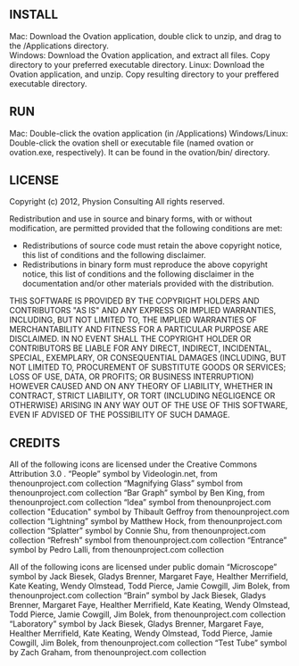 INSTALL
-------

Mac: Download the Ovation application, double click to unzip, and drag to the /Applications directory.  
Windows: Download the Ovation application, and extract all files. Copy directory to your preferred executable directory.
Linux: Download the Ovation application, and unzip. Copy resulting directory to your preffered executable directory.

RUN
---

Mac: Double-click the ovation application (in /Applications)
Windows/Linux: Double-click the ovation shell or executable file (named ovation or ovation.exe, respectively). It can be found in the ovation/bin/ directory. 

LICENSE
-------

Copyright (c) 2012, Physion Consulting
All rights reserved.

Redistribution and use in source and binary forms, with or without modification, are permitted provided that the following conditions are met:

- Redistributions of source code must retain the above copyright notice, this list of conditions and the following disclaimer.
- Redistributions in binary form must reproduce the above copyright notice, this list of conditions and the following disclaimer in the documentation and/or other materials provided with the distribution.

THIS SOFTWARE IS PROVIDED BY THE COPYRIGHT HOLDERS AND CONTRIBUTORS "AS IS" AND ANY EXPRESS OR IMPLIED WARRANTIES, INCLUDING, BUT NOT LIMITED TO, THE IMPLIED WARRANTIES OF MERCHANTABILITY AND FITNESS FOR A PARTICULAR PURPOSE ARE DISCLAIMED. IN NO EVENT SHALL THE COPYRIGHT HOLDER OR CONTRIBUTORS BE LIABLE FOR ANY DIRECT, INDIRECT, INCIDENTAL, SPECIAL, EXEMPLARY, OR CONSEQUENTIAL DAMAGES (INCLUDING, BUT NOT LIMITED TO, PROCUREMENT OF SUBSTITUTE GOODS OR SERVICES; LOSS OF USE, DATA, OR PROFITS; OR BUSINESS INTERRUPTION) HOWEVER CAUSED AND ON ANY THEORY OF LIABILITY, WHETHER IN CONTRACT, STRICT LIABILITY, OR TORT (INCLUDING NEGLIGENCE OR OTHERWISE) ARISING IN ANY WAY OUT OF THE USE OF THIS SOFTWARE, EVEN IF ADVISED OF THE POSSIBILITY OF SUCH DAMAGE.

CREDITS
-------

All of the following icons are licensed under the Creative Commons Attribution 3.0 .
“People” symbol by Videologin.net, from thenounproject.com collection
“Magnifying Glass” symbol from thenounproject.com collection
“Bar Graph” symbol by Ben King, from thenounproject.com collection
“Idea” symbol from thenounproject.com collection
"Education" symbol by Thibault Geffroy from thenounproject.com collection
“Lightning” symbol by Matthew Hock, from thenounproject.com collection
“Splatter” symbol by Connie Shu, from thenounproject.com collection
“Refresh” symbol from thenounproject.com collection
“Entrance” symbol by Pedro Lalli, from thenounproject.com collection

All of the following icons are licensed under public domain
“Microscope” symbol by Jack Biesek, Gladys Brenner, Margaret Faye, Healther Merrifield, Kate Keating, Wendy Olmstead, Todd Pierce, Jamie Cowgill, Jim Bolek, from thenounproject.com collection
“Brain” symbol by Jack Biesek, Gladys Brenner, Margaret Faye, Healther Merrifield, Kate Keating, Wendy Olmstead, Todd Pierce, Jamie Cowgill, Jim Bolek, from thenounproject.com collection
“Laboratory” symbol by Jack Biesek, Gladys Brenner, Margaret Faye, Healther Merrifield, Kate Keating, Wendy Olmstead, Todd Pierce, Jamie Cowgill, Jim Bolek, from thenounproject.com collection
“Test Tube” symbol by Zach Graham, from thenounproject.com collection
